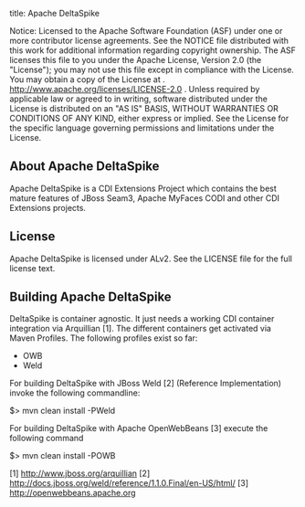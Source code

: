 title: Apache DeltaSpike

Notice:    Licensed to the Apache Software Foundation (ASF) under one
           or more contributor license agreements.  See the NOTICE file
           distributed with this work for additional information
           regarding copyright ownership.  The ASF licenses this file
           to you under the Apache License, Version 2.0 (the
           "License"); you may not use this file except in compliance
           with the License.  You may obtain a copy of the License at
           .
             http://www.apache.org/licenses/LICENSE-2.0
           .
           Unless required by applicable law or agreed to in writing,
           software distributed under the License is distributed on an
           "AS IS" BASIS, WITHOUT WARRANTIES OR CONDITIONS OF ANY
           KIND, either express or implied.  See the License for the
           specific language governing permissions and limitations
           under the License.


About Apache DeltaSpike
-----------------------
Apache DeltaSpike is a CDI Extensions Project which contains
the best mature features of JBoss Seam3, Apache MyFaces CODI
and other CDI Extensions projects.


License
-------
Apache DeltaSpike is licensed under ALv2.
See the LICENSE file for the full license text.


Building Apache DeltaSpike
--------------------
DeltaSpike is container agnostic. It just needs a working CDI container
integration via Arquillian [1]. The different containers get activated
via Maven Profiles. The following profiles exist so far:

 * OWB
 * Weld

For building DeltaSpike with JBoss Weld [2] (Reference Implementation)
invoke the following commandline:

$> mvn clean install -PWeld

For building DeltaSpike with Apache OpenWebBeans [3] execute the
following command

$> mvn clean install -POWB



[1] http://www.jboss.org/arquillian
[2] http://docs.jboss.org/weld/reference/1.1.0.Final/en-US/html/
[3] http://openwebbeans.apache.org
